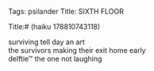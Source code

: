 Tags: psilander
Title: SIXTH FLOOR
  
Title:# (haiku 178810743118)  
  
surviving tell day an art  
the survivors making their exit home early  
delftie™ the one not laughing  
